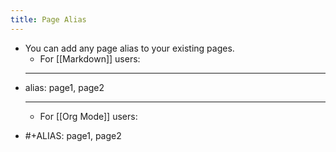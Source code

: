 ```yaml
---
title: Page Alias
---
```


* You can add any page alias to your existing pages.
    * For [[Markdown]] users:
-
    ---
    
    alias: page1, page2
    
    ---
    
    * For [[Org Mode]] users:
-
    #+ALIAS: page1, page2
    

